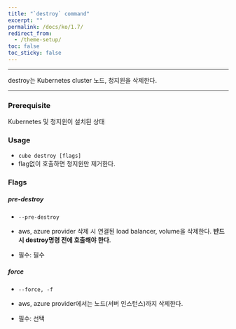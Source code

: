 ```yaml
---
title: "`destroy` command"
excerpt: ""
permalink: /docs/ko/1.7/
redirect_from:
  - /theme-setup/
toc: false
toc_sticky: false
---
```


---
destroy는 Kubernetes cluster 노드, 청지윈을 삭제한다.

---

### Prerequisite

Kubernetes 및 청지윈이 설치된 상태

### Usage

* `cube destroy [flags]`
* flag없이 호출하면 청지윈만 제거한다.

### Flags

##### pre-destroy

* `--pre-destroy`

* aws, azure provider 삭제 시 연결된 load balancer, volume을 삭제한다. **반드시 destroy명령 전에 호출해야 한다**.

* 필수: 필수

##### force

* `--force, -f`

* aws, azure provider에서는 노드(서버 인스턴스)까지 삭제한다.

* 필수: 선택
